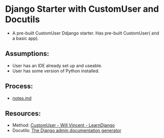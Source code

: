 # Django Starter with CustomUser and Docutils
* A pre-built CustomUser Ddjango starter. Has pre-built CustomUser( and a basic app).


## Assumptions:
* User has an IDE already set up and useable.
* User has some version of Python installed.

## Process:
* [notes.md](notes.md)

## Resources:
* Method: [CustomUser - Will Vincent - LearnDjango](https://learndjango.com/tutorials/django-custom-user-model)
* Docutils: [The Django admin documentation generator](https://docs.djangoproject.com/en/4.0/ref/contrib/admin/admindocs/)